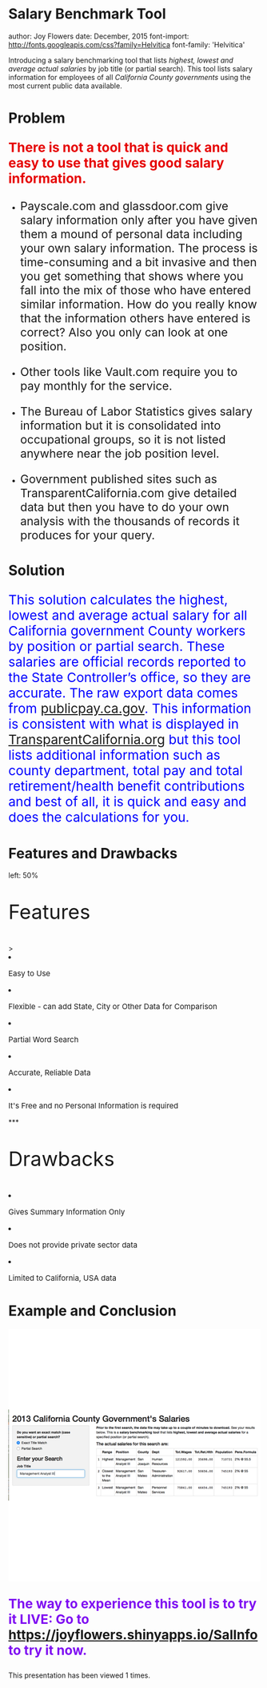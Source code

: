 

Salary Benchmark Tool 
=======
author: Joy Flowers
date: December, 2015
font-import: http://fonts.googleapis.com/css?family=Helvitica
font-family: 'Helvitica'



Introducing a salary benchmarking tool that lists <i>highest, lowest and 
average actual salaries</i> by job title (or partial search). This tool lists salary information for employees of all <i>California County governments</i> using the most current public data available.


Problem 
========================================================

<p style="font-size:26px"><span style="font-weight:bold; color:#e60000;">There is not a tool that is quick and easy to use that gives good salary information.</span> </p>

 - <p style="font-size:23px">Payscale.com and glassdoor.com give salary information only after you have given them a mound of personal data including your own salary information. The process is time-consuming and a bit invasive and then you get something that shows where you fall into the mix of those who have entered similar information. How do you really know that the information others have entered is correct? Also you only can look at one position.</p>

 - <p style="font-size:23px">Other tools like Vault.com require you to pay monthly for the service. </p>

 - <p style="font-size:23px">The Bureau of Labor Statistics gives salary information but it is consolidated into occupational groups, so it is not listed anywhere near the job position level. </p>

 - <p style="font-size:23px">Government published sites such as TransparentCalifornia.com give detailed data but then you have to do your own analysis with the thousands of records it produces for your query.</p>



Solution
========================================================
<p style="font-size:26px"><span style="font-weight:normal; color:#0000ff">This solution calculates the highest, lowest and average actual salary for all California government County workers by position or partial search. These salaries are official records reported to the State Controller’s office, so they are accurate. The raw export data comes from <a  href="http://publicpay.ca.gov">publicpay.ca.gov</a>. This information is consistent with what is displayed in <a href="http://www.TransparentCalifornia.org">
TransparentCalifornia.org</a> but this tool lists additional information such as county department, total pay and total retirement/health benefit contributions and best of all, it is quick and easy and does the calculations for you. </span></p>

Features and Drawbacks
===================
left: 50%
<p style="font-size:40px">Features</p>
><li><p style="font-size:15px">Easy to Use</p></li>
<li><p style="font-size:15px">Flexible - can add State, City 
   or Other Data for Comparison</p></li>
<li><p style="font-size:15px">Partial Word Search</p></li>
<li><p style="font-size:15px">Accurate, Reliable Data</p></li>
<li><p style="font-size:15px">It's Free and no Personal Information is required</p></li>
***
<p style="font-size:40px">Drawbacks</p>
<li><p style="font-size:15px">Gives Summary Information Only</p></li>
<li><p style="font-size:15px">Does not provide private sector data</p></li>
<li><p style="font-size:15px">Limited to California, USA data</p></li>

Example and Conclusion
===================
 
![plot of chunk unnamed-chunk-1](SalInfo-figure/unnamed-chunk-1-1.png) 

<p style="font-size:26px"><span style="font-weight:bold; color:#7f0df2">The way to experience this tool is to try it LIVE: Go to <a  href="https://joyflowers.shinyapps.io/SalInfo">https://joyflowers.shinyapps.io/SalInfo</a> to try it now.</span></p>



<p style="font-size:14px">This presentation has been viewed 1 times.</p>
